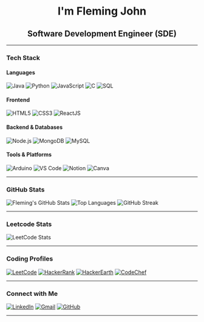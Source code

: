 <h1 align="center">I'm Fleming John</h1>
<h2 align="center">Software Development Engineer (SDE)</h2>

---

### Tech Stack

#### Languages
![Java](https://img.shields.io/badge/Java-ED8B00?style=for-the-badge&logo=java&logoColor=white)
![Python](https://img.shields.io/badge/Python-14354C?style=for-the-badge&logo=python&logoColor=white)
![JavaScript](https://img.shields.io/badge/JavaScript-F7DF1E?style=for-the-badge&logo=javascript&logoColor=black)
![C](https://img.shields.io/badge/C-00599C?style=for-the-badge&logo=c&logoColor=white)
![SQL](https://img.shields.io/badge/SQL-336791?style=for-the-badge&logo=postgresql&logoColor=white)

#### Frontend
![HTML5](https://img.shields.io/badge/HTML5-E34F26?style=for-the-badge&logo=html5&logoColor=white)
![CSS3](https://img.shields.io/badge/CSS3-1572B6?style=for-the-badge&logo=css3&logoColor=white)
![ReactJS](https://img.shields.io/badge/React-20232A?style=for-the-badge&logo=react&logoColor=61DAFB)

#### Backend & Databases
![Node.js](https://img.shields.io/badge/Node.js-339933?style=for-the-badge&logo=nodedotjs&logoColor=white)
![MongoDB](https://img.shields.io/badge/MongoDB-4EA94B?style=for-the-badge&logo=mongodb&logoColor=white)
![MySQL](https://img.shields.io/badge/MySQL-005C84?style=for-the-badge&logo=mysql&logoColor=white)

#### Tools & Platforms
![Arduino](https://img.shields.io/badge/Arduino-00979D?style=for-the-badge&logo=arduino&logoColor=white)
![VS Code](https://img.shields.io/badge/VSCode-007ACC?style=for-the-badge&logo=visualstudiocode&logoColor=white)
![Notion](https://img.shields.io/badge/Notion-000000?style=for-the-badge&logo=notion&logoColor=white)
![Canva](https://img.shields.io/badge/Canva-00C4CC?style=for-the-badge&logo=canva&logoColor=white)

---

### GitHub Stats

![Fleming's GitHub Stats](https://github-readme-stats.vercel.app/api?username=FlemingJohn&show_icons=true&bg_color=000000&title_color=ffffff&text_color=ffffff&icon_color=ffffff)
![Top Languages](https://github-readme-stats.vercel.app/api/top-langs/?username=FlemingJohn&layout=compact&bg_color=000000&title_color=ffffff&text_color=ffffff&icon_color=ffffff)
![GitHub Streak](https://streak-stats.demolab.com?user=FlemingJohn&theme=dark&background=000000&ring=ffffff&fire=ffffff&currStreakLabel=ffffff)



---

### Leetcode Stats

![LeetCode Stats](https://leetcard.jacoblin.cool/Fleming_John?theme=dark&font=Karma)


---
### Coding Profiles

[![LeetCode](https://img.shields.io/badge/LeetCode-FFA116?style=flat-square&logo=LeetCode&logoColor=white)](https://leetcode.com/Fleming_John)
[![HackerRank](https://img.shields.io/badge/HackerRank-2EC866?style=flat-square&logo=HackerRank&logoColor=white)](https://www.hackerrank.com/flemjohn08)
[![HackerEarth](https://img.shields.io/badge/HackerEarth-323754?style=flat-square&logo=HackerEarth&logoColor=white)](https://www.hackerearth.com/@flemjohn08/)
[![CodeChef](https://img.shields.io/badge/CodeChef-5B4638?style=flat-square&logo=CodeChef&logoColor=white)](https://www.codechef.com/users/flemjohn)

---

### Connect with Me

[![LinkedIn](https://img.shields.io/badge/LinkedIn-blue?style=for-the-badge&logo=linkedin&logoColor=white)](https://www.linkedin.com/in/fleming-john-0b4ab3263/)
[![Gmail](https://img.shields.io/badge/Gmail-D14836?style=for-the-badge&logo=gmail&logoColor=white)](mailto:flemhohn08@gmail.com)
[![GitHub](https://img.shields.io/badge/GitHub-100000?style=for-the-badge&logo=github&logoColor=white)](https://github.com/FlemingJohn)

---


